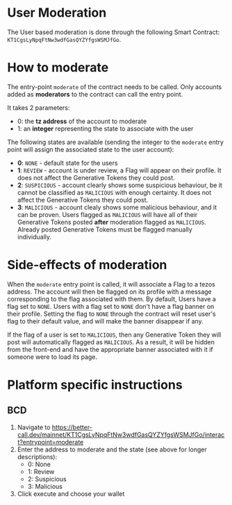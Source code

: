 User Moderation
=================

The User based moderation is done through the following Smart Contract: `KT1CgsLyNpqFtNw3wdfGasQYZYfgsWSMJfGo`.

# How to moderate

The entry-point `moderate` of the contract needs to be called. Only accounts added as **moderators** to the contract can call the entry point.

It takes 2 parameters:

* 0: the **tz address** of the account to moderate
* 1: an **integer** representing the state to associate with the user

The following states are available (sending the integer to the `moderate` entry point will assign the associated state to the user account):

* **0**: `NONE` - default state for the users
* **1**: `REVIEW` - account is under review, a Flag will appear on their profile. It does not affect the Generative Tokens they could post.
* **2**: `SUSPICIOUS` - account clearly shows some suspicious behaviour, be it cannot be classified as `MALICIOUS` with enough certainty. It does not affect the Generative Tokens they could post.
* **3**: `MALICIOUS` - account clealy shows some malicious behaviour, and it can be proven. Users flagged as `MALICIOUS` will have all of their Generative Tokens posted **after** moderation flagged as `MALICIOUS`. Already posted Generative Tokens must be flagged manually individually.


# Side-effects of moderation

When the `moderate` entry point is called, it will associate a Flag to a tezos address. The account will then be flagged on its profile with a message corresponding to the flag associated with them. By default, Users have a flag set to `NONE`. Users with a flag set to `NONE` don't have a flag banner on their profile. Setting the flag to `NONE` through the contract will reset user's flag to their default value, and will make the banner disappear if any.

If the flag of a user is set to `MALICIOUS`, then any Generative Token they will post will automatically flagged as `MALICIOUS`. As a result, it will be hidden from the front-end and have the appropriate banner associated with it if someone were to load its page.

# Platform specific instructions

## BCD

1. Navigate to https://better-call.dev/mainnet/KT1CgsLyNpqFtNw3wdfGasQYZYfgsWSMJfGo/interact?entrypoint=moderate
2. Enter the address to moderate and the state (see above for longer descriptions):
   - 0: None
   - 1: Review
   - 2: Suspicious
   - 3: Malicious
3. Click execute and choose your wallet
